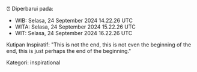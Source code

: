 ⏰ Diperbarui pada:
- WIB: Selasa, 24 September 2024 14.22.26 UTC
- WITA: Selasa, 24 September 2024 15.22.26 UTC
- WIT: Selasa, 24 September 2024 16.22.26 UTC

Kutipan Inspiratif:
"This is not the end, this is not even the beginning of the end, this is just perhaps the end of the beginning."


Kategori: inspirational

